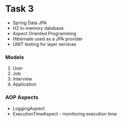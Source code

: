 # Task 3

* Spring Data JPA
* H2 in-memory database
* Aspect Oriented Programming
* Hibernate used as a JPA provider
* UNIT testing for layer services

### Models
1. User
2. Job
3. Interview
4. Application

### AOP Aspects
* LoggingAspect
* ExecutionTimeAspect - monitoring execution time

